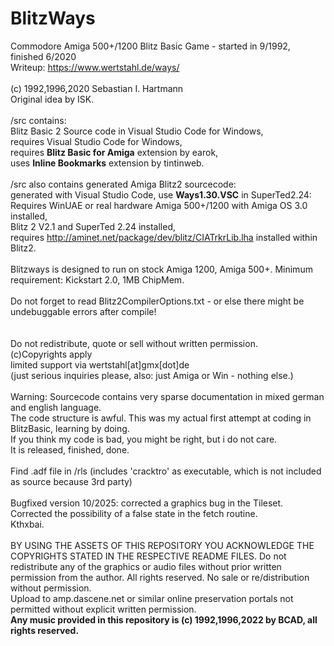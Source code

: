 # BlitzWays
Commodore Amiga 500+/1200 Blitz Basic Game - started in 9/1992, finished 6/2020<br>
Writeup: https://www.wertstahl.de/ways/<br>
<br>
(c) 1992,1996,2020 Sebastian I. Hartmann <br>
Original idea by ISK.<br> 
<br>
/src contains:<br>
Blitz Basic 2 Source code in Visual Studio Code for Windows,<br>
requires Visual Studio Code for Windows,<br>
requires <b>Blitz Basic for Amiga</b> extension by earok,<br>
uses <b>Inline Bookmarks</b> extension by tintinweb.<br>
<br>
/src also contains generated Amiga Blitz2 sourcecode:<br>
generated with Visual Studio Code, use <b>Ways1.30.VSC</b> in SuperTed2.24:<br>
Requires WinUAE or real hardware Amiga 500+/1200 with Amiga OS 3.0 installed,<br>
Blitz 2 V2.1 and SuperTed 2.24 installed,<br>
requires http://aminet.net/package/dev/blitz/CIATrkrLib.lha installed within Blitz2.<br>
<br>
Blitzways is designed to run on stock Amiga 1200, Amiga 500+. Minimum requirement: Kickstart 2.0, 1MB ChipMem.<br>
<br>
Do not forget to read Blitz2CompilerOptions.txt - or else there might be undebuggable errors after compile!<br>
<br><br>
Do not redistribute, quote or sell without written permission.<br>
(c)Copyrights apply<br>
limited support via wertstahl[at]gmx[dot]de<br>
(just serious inquiries please, also: just Amiga or Win - nothing else.)<br>
<br>
Warning: Sourcecode contains very sparse documentation in mixed german and english language.<br>
The code structure is awful. This was my actual first attempt at coding in BlitzBasic, learning by doing.<br>
If you think my code is bad, you might be right, but i do not care. <br>
It is released, finished, done.<br>
<br>
Find .adf file in /rls (includes 'cracktro' as executable, which is not included as source because 3rd party) <br>
<br>
Bugfixed version 10/2025: corrected a graphics bug in the Tileset. Corrected the possibility of a false state in the fetch routine.
<br>
Kthxbai.<br>
<br>
BY USING THE ASSETS OF THIS REPOSITORY YOU ACKNOWLEDGE THE COPYRIGHTS STATED IN THE RESPECTIVE README FILES.
Do not redistribute any of the graphics or audio files without prior written permission from the author.
All rights reserved. No sale or re/distribution without permission.<br>
Upload to amp.dascene.net or similar online preservation portals not permitted without explicit written permission.<br>
<b>Any music provided in this repository is (c) 1992,1996,2022 by BCAD, all rights reserved.</b>

